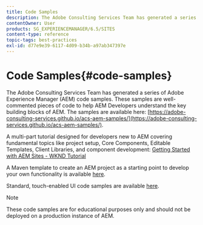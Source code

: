 ```yaml
---
title: Code Samples
description: The Adobe Consulting Services Team has generated a series of Adobe Experience Manager code samples.
contentOwner: User
products: SG_EXPERIENCEMANAGER/6.5/SITES
content-type: reference
topic-tags: best-practices
exl-id: d77e9e39-6117-4d09-b34b-a97ab347397e
---
```

# Code Samples{#code-samples}

The Adobe Consulting Services Team has generated a series of Adobe Experience Manager (AEM) code samples. These samples are well-commented pieces of code to help AEM Developers understand the key building blocks of AEM. The samples are available here: [https://adobe-consulting-services.github.io/acs-aem-samples/](https://adobe-consulting-services.github.io/acs-aem-samples/).

A multi-part tutorial designed for developers new to AEM covering fundamental topics like project setup, Core Components, Editable Templates, Client Libraries, and component development: [Getting Started with AEM Sites - WKND Tutorial](https://experienceleague.adobe.com/docs/experience-manager-learn/getting-started-wknd-tutorial-develop/overview.html?lang=en)

A Maven template to create an AEM project as a starting point to develop your own functionality is available [here](https://github.com/adobe/aem-project-archetype).

Standard, touch-enabled UI code samples are available [here](/help/sites-developing/developing-components.md).

>[!NOTE]
>
>These code samples are for educational purposes only and should not be deployed on a production instance of AEM.
